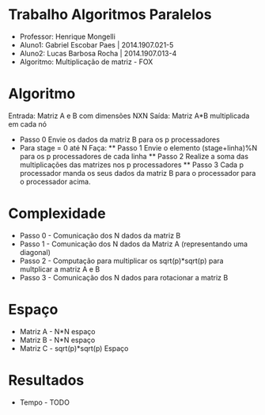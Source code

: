# Trabalho Algoritmos Paralelos

* Professor: Henrique Mongelli
* Aluno1: Gabriel Escobar Paes  | 2014.1907.021-5
* Aluno2: Lucas Barbosa Rocha   | 2014.1907.013-4
* Algoritmo: Multiplicação de matriz - FOX

# Algoritmo

Entrada: Matriz A e B com dimensões NXN
Saída: Matriz A*B multiplicada em cada nó

* Passo 0
	Envie os dados da matriz B para os p processadores
* Para stage = 0 até N Faça:
** Passo 1
	Envie o elemento (stage+linha)%N para os p processadores de cada linha
** Passo 2
	Realize a soma das multiplicações das matrizes nos p processadores
** Passo 3
	Cada p processador manda os seus dados da matriz B para o processador para o processador acima.

# Complexidade
	
* Passo 0 - Comunicação dos N dados da matriz B
* Passo 1 - Comunicação dos N dados da Matriz A (representando uma diagonal)
* Passo 2 - Computação para multiplicar os sqrt(p)*sqrt(p) para multplicar a matriz A e B
* Passo 3 - Comunicação dos N dados para rotacionar a matriz B

# Espaço

* Matriz A - N*N espaço
* Matriz B - N*N espaço
* Matriz C - sqrt(p)*sqrt(p) Espaço

# Resultados

* Tempo - TODO

